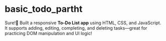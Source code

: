 # basic_todo_partht
Sure!📝 Built a responsive **To-Do List app** using HTML, CSS, and JavaScript. It supports adding, editing, completing, and deleting tasks—great for practicing DOM manipulation and UI logic!
